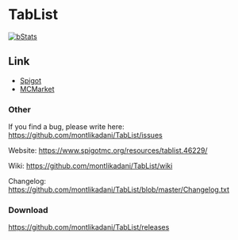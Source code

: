 # TabList

[![bStats](https://img.shields.io/badge/bStats-1.1-brightgreen.svg)](https://bstats.org/plugin/bukkit/TabList)

## Link
* [Spigot](https://www.spigotmc.org/resources/animated-tab-tablist.46229/)
* [MCMarket](https://www.mc-market.org/resources/6127/)

### Other
If you find a bug, please write here: https://github.com/montlikadani/TabList/issues

Website: https://www.spigotmc.org/resources/tablist.46229/

Wiki: https://github.com/montlikadani/TabList/wiki

Changelog: https://github.com/montlikadani/TabList/blob/master/Changelog.txt

### Download
https://github.com/montlikadani/TabList/releases
